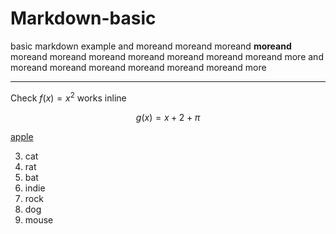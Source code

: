 # Markdown-basic
basic markdown example
and moreand moreand moreand **moreand** moreand moreand moreand moreand moreand moreand moreand more
and moreand moreand moreand moreand moreand moreand more

***

Check $f(x) = x^2$ works inline

$$
    g(x) = x+2
    + \pi
$$

[apple](https://www.apple.com)

3. cat
4. rat
1. bat
  1. indie
  2. rock
1. dog
2. mouse
